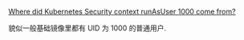 [Where did Kubernetes Security context runAsUser 1000 come from?](https://stackoverflow.com/questions/73358804/where-did-kubernetes-security-context-runasuser-1000-come-from)

貌似一般基础镜像里都有 UID 为 1000 的普通用户.
